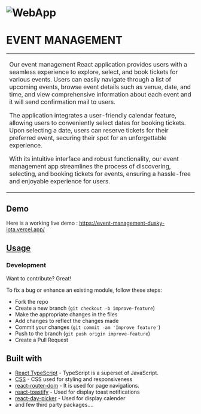 # ![WebApp](https://res.cloudinary.com/dr2jqbir9/image/upload/v1714998050/event-manag-typescript_sfscfm.png)
# EVENT MANAGEMENT
<table>
<tr>
<td>

  
Our event management React application provides users with a seamless experience to explore, select, and book tickets for various events. Users can easily navigate through a list of upcoming events, browse event details such as venue, date, and time, and view comprehensive information about each event and it will send confirmation mail to users.

The application integrates a user-friendly calendar feature, allowing users to conveniently select dates for booking tickets. Upon selecting a date, users can reserve tickets for their preferred event, securing their spot for an unforgettable experience.

With its intuitive interface and robust functionality, our event management app streamlines the process of discovering, selecting, and booking tickets for events, ensuring a hassle-free and enjoyable experience for users.


</td>
</tr>
</table>


## Demo
Here is a working live demo :  https://event-management-dusky-iota.vercel.app/


## [Usage](https://event-management-dusky-iota.vercel.app/) 

### Development
Want to contribute? Great!

To fix a bug or enhance an existing module, follow these steps:

- Fork the repo
- Create a new branch (`git checkout -b improve-feature`)
- Make the appropriate changes in the files
- Add changes to reflect the changes made
- Commit your changes (`git commit -am 'Improve feature'`)
- Push to the branch (`git push origin improve-feature`)
- Create a Pull Request 

## Built with 

- [React TypeScript](https://www.typescriptlang.org/docs/handbook/react.html) - TypeScript is a superset of JavaScript.
- [CSS](https://www.w3schools.com/css/) - CSS used for styling and responsiveness
- [react-router-dom](https://www.w3schools.com/react/react_router.asp) - It is used for page navigations.
- [react-toastify](https://www.npmjs.com/package/react-toastify) - Used for display toast notifications
- [react-day-picker](https://www.npmjs.com/package/react-day-picker) - Used for display calender
- and few third party packages....
